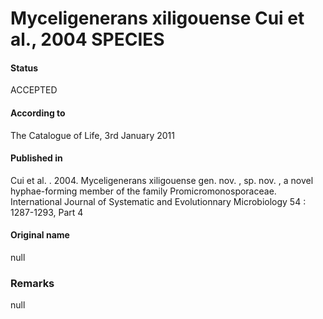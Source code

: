 # Myceligenerans xiligouense Cui et al., 2004 SPECIES

#### Status
ACCEPTED

#### According to
The Catalogue of Life, 3rd January 2011

#### Published in
Cui et al. . 2004. Myceligenerans xiligouense gen. nov. , sp. nov. , a novel hyphae-forming member of the family Promicromonosporaceae. International Journal of Systematic and Evolutionnary Microbiology 54 : 1287-1293, Part 4

#### Original name
null

### Remarks
null